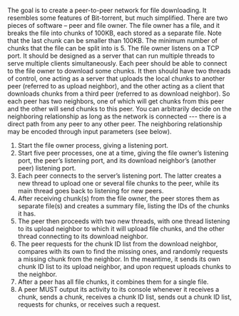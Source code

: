 The goal is to create a peer-to-peer network for file downloading. It resembles some features of Bit-torrent, but much simplified. There are two pieces of software – peer and file owner.
The file owner has a file, and it breaks the file into chunks of 100KB, each stored as a separate file. Note that the last chunk can be smaller than 100KB. The minimum number of chunks that the file can be split into is 5. The file owner listens on a TCP port. It should be designed as a server that can run multiple threads to serve multiple clients simultaneously.
Each peer should be able to connect to the file owner to download some chunks. It then should have two threads of control, one acting as a server that uploads the local chunks to another peer (referred to as upload neighbor), and the other acting as a client that downloads chunks from a third peer (referred to as download neighbor). So each peer has two neighbors, one of which will get chunks from this peer and the other will send chunks to this peer. You can arbitrarily decide on the neighboring relationship as long as the network is connected --- there is a direct path from any peer to any other peer. The neighboring relationship may be encoded through input parameters (see below).
1. Start the file owner process, giving a listening port.
2. Start five peer processes, one at a time, giving the file owner’s listening port, the peer’s listening port, and its download neighbor’s (another peer) listening port.
3. Each peer connects to the server’s listening port. The latter creates a new thread to upload one or several file chunks to the peer, while its main thread goes back to listening for new peers.
4. After receiving chunk(s) from the file owner, the peer stores them as separate file(s) and creates a summary file, listing the IDs of the chunks it has.
5. The peer then proceeds with two new threads, with one thread listening to its upload neighbor to which it will upload file chunks, and the other thread connecting to its download neighbor.
6. The peer requests for the chunk ID list from the download neighbor, compares with its own to find the missing ones, and randomly requests a missing chunk from the neighbor. In the meantime, it sends its own chunk ID list to its upload neighbor, and upon request uploads chunks to the neighbor.
7. After a peer has all file chunks, it combines them for a single file.
8. A peer MUST output its activity to its console whenever it receives a chunk, sends a chunk, receives a chunk ID list, sends out a chunk ID list, requests for chunks, or receives such a request.

